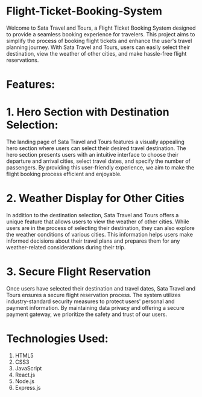 # Flight-Ticket-Booking-System

Welcome to Sata Travel and Tours, a Flight Ticket Booking System designed to provide a seamless booking experience for travelers. 
This project aims to simplify the process of booking flight tickets and enhance the user's travel planning journey. 
With Sata Travel and Tours, users can easily select their destination, view the weather of other cities, and make hassle-free flight reservations.

# Features: 

# 1. Hero Section with Destination Selection:

The landing page of Sata Travel and Tours features a visually appealing hero section where users can select their desired travel destination.
The hero section presents users with an intuitive interface to choose their departure and arrival cities, select travel dates, and specify the number of passengers. 
By providing this user-friendly experience, we aim to make the flight booking process efficient and enjoyable.

# 2. Weather Display for Other Cities
   
In addition to the destination selection, Sata Travel and Tours offers a unique feature that allows users to view the weather of other cities. 
While users are in the process of selecting their destination, they can also explore the weather conditions of various cities. 
This information helps users make informed decisions about their travel plans and prepares them for any weather-related considerations during their trip.

# 3. Secure Flight Reservation
   
Once users have selected their destination and travel dates, Sata Travel and Tours ensures a secure flight reservation process. 
The system utilizes industry-standard security measures to protect users' personal and payment information. 
By maintaining data privacy and offering a secure payment gateway, we prioritize the safety and trust of our users.

# Technologies Used:

1. HTML5
2. CSS3
3. JavaScript
4. React.js
5. Node.js
6. Express.js
